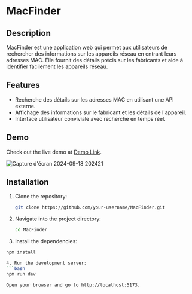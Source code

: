 # MacFinder

## Description

MacFinder est une application web qui permet aux utilisateurs de rechercher des informations sur les appareils réseau en entrant leurs adresses MAC. Elle fournit des détails précis sur les fabricants et aide à identifier facilement les appareils réseau.

## Features

- Recherche des détails sur les adresses MAC en utilisant une API externe.
- Affichage des informations sur le fabricant et les détails de l'appareil.
- Interface utilisateur conviviale avec recherche en temps réel.

## Demo

Check out the live demo at [Demo Link](https://your-demo-link.com).

![Capture d'écran 2024-09-18 202421](https://github.com/user-attachments/assets/61cbc3f2-ab7f-427c-953f-c899985829be)

## Installation

1. Clone the repository:
   ```bash
   git clone https://github.com/your-username/MacFinder.git
   
2. Navigate into the project directory:
   ```bash
   cd MacFinder
   
3. Install the dependencies:
  ```bash
  npm install

 4. Run the development server:
  ```bash
  npm run dev

Open your browser and go to http://localhost:5173.
